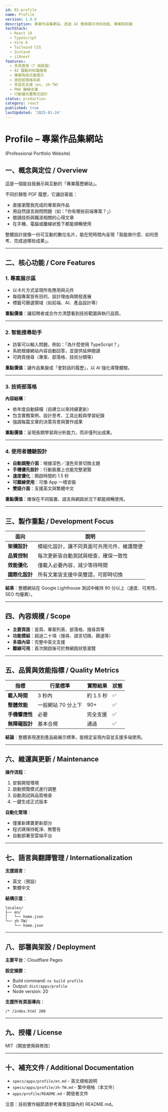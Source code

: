 ```yaml
---
id: 01-profile
name: Profile
version: 1.0.0
description: 專業作品集網站，透過 AI 搜尋展示技術技能、專案和知識
techStack:
  - React 19
  - TypeScript
  - Vite 6
  - Tailwind CSS
  - Zustand
  - i18next
features:
  - 多頁應用（7 個頁面）
  - AI 驅動的知識搜尋
  - 專案與函式庫展示
  - 技術部落格系統
  - 多語言支援（en, zh-TW）
  - PWA 離線支援
  - 行動優先響應式設計
status: production
category: react
published: true
lastUpdated: '2025-01-24'
---
```


# Profile – 專業作品集網站

(Professional Portfolio Website)

## 一、概念與定位 / Overview

這是一個能自我展示與互動的「專業履歷網站」。

不同於靜態 PDF 履歷，它讓訪客能：

- 直接瀏覽我完成的專案與作品
- 用自然語言詢問問題（如：「你有哪些前端專案？」）
- 閱讀技術與職涯相關的心得文章
- 在手機、電腦或離線狀態下都能順暢使用

整體設計就像一份可互動的數位名片，能在短時間內呈現「我能做什麼、如何思考、完成過哪些成果」。

---

## 二、核心功能 / Core Features

### 1. 專案展示區

- 以卡片方式呈現所有應用與元件
- 每個專案皆有目的、設計理由與開發進展
- 標籤可篩選領域（如前端、AI、產品設計等）

**重點價值**：讓招聘者或合作方清楚看到技術範圍與執行品質。

---

### 2. 智能搜尋助手

- 訪客可以輸入問題，例如：「為什麼使用 TypeScript？」
- 系統根據網站內容自動回答，並提供延伸閱讀
- 可跨頁搜尋（專案、部落格、技術分類等）

**重點價值**：讓作品集變成「會對話的履歷」，以 AI 強化導覽體驗。

---

### 3. 技術部落格

**內容結構**：

- 依年度自動歸檔（自建立以來持續更新）
- 包含實務案例、設計思考、工具比較與學習紀錄
- 強調每篇文章的決策背景與實作成果

**重點價值**：呈現長期學習與分析能力，而非僅列出成果。

---

### 4. 使用者體驗設計

- **自動調整介面**：根據深色／淺色背景切換主題
- **手機優先設計**：行動裝置上也能完整瀏覽
- **速度優化**：開啟時間約 1.5 秒
- **可離線使用**：可像 App 一樣安裝
- **雙語介面**：支援英文與繁體中文

**重點價值**：確保在不同裝置、語言與網路狀況下都能順暢使用。

---

## 三、製作重點 / Development Focus

| 面向           | 說明                                       |
| -------------- | ------------------------------------------ |
| **架構設計**   | 模組化設計，讓不同頁面可共用元件、維護簡便 |
| **品質控制**   | 每次更新皆自動測試與檢查，確保一致性       |
| **效能優化**   | 僅載入必要內容，減少等待時間               |
| **國際化設計** | 所有文案皆支援中英雙語，可即時切換         |

**結果**：整體網站在 Google Lighthouse 測試中維持 90 分以上（速度、可用性、SEO 均優異）。

---

## 四、內容規模 / Scope

- **主要頁面**：首頁、專案列表、部落格、搜尋頁等
- **功能模組**：超過二十項（搜尋、語言切換、篩選等）
- **多語內容**：完整中英文支援
- **離線可用**：首次開啟後可於無網路狀態瀏覽

---

## 五、品質與效能指標 / Quality Metrics

| 指標           | 行業標準           | 實際結果  | 狀態 |
| -------------- | ------------------ | --------- | ---- |
| **載入時間**   | 3 秒內             | 約 1.5 秒 | ✅   |
| **整體效能**   | 一般網站 70 分上下 | 90+       | ✅   |
| **手機響應性** | 必要               | 完全支援  | ✅   |
| **無障礙設計** | 基本合規           | 通過      | ✅   |

**結論**：整體表現達到產品級展示標準，能穩定呈現內容並支援多端使用。

---

## 六、維運與更新 / Maintenance

**操作流程**：

1. 安裝開發環境
2. 啟動預覽模式進行調整
3. 自動測試與品質檢查
4. 一鍵生成正式版本

**自動化管理**：

- 僅重新建置更新部分
- 程式碼保持乾淨、無警告
- 自動部署至雲端平台

---

## 七、語言與翻譯管理 / Internationalization

**支援語言**：

- 英文（預設）
- 繁體中文

**結構示意**：

```
locales/
├── en/
│   └── home.json
└── zh-TW/
    └── home.json
```

---

## 八、部署與架設 / Deployment

**主要平台**：Cloudflare Pages

**設定摘要**：

- Build command: `nx build profile`
- Output: `dist/apps/profile`
- Node version: 20

**支援所有頁面導向**：

```
/* /index.html 200
```

---

## 九、授權 / License

MIT（開放使用與修改）

---

## 十、補充文件 / Additional Documentation

- `specs/apps/profile/en.md` - 英文規格說明
- `specs/apps/profile/zh-TW.md` - 繁中規格（本文件）
- `apps/profile/README.md` - 開發者文件

注意：技術實作細節請參考專案目錄內的 README.md。
